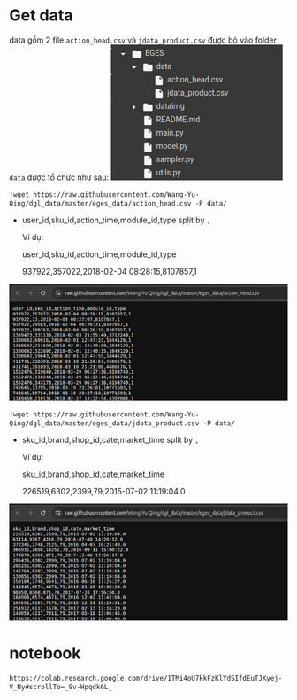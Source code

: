 # Get data 

data gồm 2 file `action_head.csv` và `jdata_product.csv` được bỏ vào folder `data` được tổ chức như sau:
![Alt Text](dataimg/fol.png)


    !wget https://raw.githubusercontent.com/Wang-Yu-Qing/dgl_data/master/eges_data/action_head.csv -P data/
- user_id,sku_id,action_time,module_id,type
split by `,`

    Ví dụ:

    user_id,sku_id,action_time,module_id,type

    937922,357022,2018-02-04 08:28:15,8107857,1

![Alt Text](dataimg/action.png)

    !wget https://raw.githubusercontent.com/Wang-Yu-Qing/dgl_data/master/eges_data/jdata_product.csv -P data/
- sku_id,brand,shop_id,cate,market_time
split by `,`

    Ví dụ:

    sku_id,brand,shop_id,cate,market_time

    226519,6302,2399,79,2015-07-02 11:19:04.0

![Alt Text](dataimg/product.png)

# notebook
    https://colab.research.google.com/drive/1TMi4oU7kkFzKlYdSIfdEuTJKyej-V_Ny#scrollTo=_9v-Hpqdk6L_